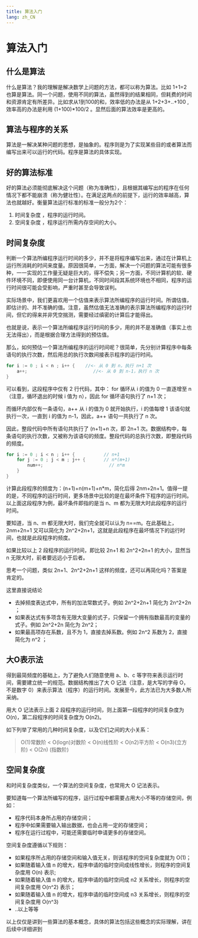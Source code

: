 ```yaml
---
title: 算法入门
lang: zh_CN
---
```


# 算法入门

## 什么是算法

什么是算法？我的理解是解决数学上问题的方法，都可以称为算法。比如 1+1=2 也算是算法。同一个问题，使用不同的算法，虽然得到的结果相同，但耗费的时间和资源肯定有所差异。比如求从1到100的和，效率低的办法是从 1+2+3+..+100 ,效率高的办法是利用 (1+100)*100/2 。显然后面的算法效率是更高的。

## 算法与程序的关系
算法是一解决某种问题的思想，是抽象的。程序则是为了实现某些目的或者算法而编写出来可以运行的代码。程序是算法的具体实现。

## 好的算法标准

好的算法必须能彻底解决这个问题（称为准确性），且根据其编写出的程序在任何情况下都不能崩溃（称为健壮性）。在满足这两点的前提下，运行的效率越高，算法也就越好。衡量算法运行标准的标准一般分为2个：
1. 时间复杂度 ，程序的运行时间。
2. 空间复杂度 ，程序运行所需内存空间的大小。

## 时间复杂度
判断一个算法所编程序运行时间的多少，并不是将程序编写出来，通过在计算机上运行所消耗的时间来度量。原因很简单，一方面，解决一个问题的算法可能有很多种，一一实现的工作量无疑是巨大的，得不偿失；另一方面，不同计算机的软、硬件环境不同，即便使用同一台计算机，不同时间段其系统环境也不相同，程序的运行时间很可能会受影响，严重时甚至会导致误判。

实际场景中，我们更喜欢用一个估值来表示算法所编程序的运行时间。所谓估值，即估计的、并不准确的值。注意，虽然估值无法准确的表示算法所编程序的运行时间，但它的得来并非凭空揣测，需要经过缜密的计算后才能得出。

也就是说，表示一个算法所编程序运行时间的多少，用的并不是准确值（事实上也无法得出），而是根据合理方法得到的预估值。

那么，如何预估一个算法所编程序的运行时间呢？很简单，先分别计算程序中每条语句的执行次数，然后用总的执行次数间接表示程序的运行时间。

```go
for i := 0 ; i < n ; i++ {    //<- 从 0 到 n，执行 n+1 次
    a++;                         //<- 从 0 到 n-1，执行 n 次
}
```
可以看到，这段程序中仅有 2 行代码，其中：
for 循环从 i 的值为 0 一直逐增至 n（注意，循环退出的时候 i 值为 n），因此 for 循环语句执行了 n+1 次； 

而循环内部仅有一条语句，a++ 从 i 的值为 0 就开始执行，i 的值每增 1 该语句就执行一次，一直到 i 的值为 n-1，因此，a++ 语句一共执行了 n 次。

因此，整段代码中所有语句共执行了 (n+1)+n 次，即 2n+1 次。数据结构中，每条语句的执行次数，又被称为该语句的频度。整段代码的总执行次数，即整段代码的频度。

```go
for i := 0 ; i < n ; i++ {           // n+1
    for j := 0 ; j < m ; j++ {       // n*(m+1)
        num++;                         // n*m
    }
}
```
计算此段程序的频度为：(n+1)+n(m+1)+n*m，简化后得 2nm+2n+1。值得一提的是，不同程序的运行时间，更多场景中比较的是在最坏条件下程序的运行时间。以上面这段程序为例，最坏条件即指的是当 n、m 都为无限大时此段程序的运行时间。

要知道，当 n、m 都无限大时，我们完全就可以认为 n==m。在此基础上，2nm+2n+1 又可以简化为 2n^2+2n+1，这就是此段程序在最坏情况下的运行时间，也就是此段程序的频度。

如果比较以上 2 段程序的运行时间，即比较 2n+1 和 2n^2+2n+1 的大小，显然当 n 无限大时，前者要远远小于后者。

思考一个问题，类似 2n+1、2n^2+2n+1 这样的频度，还可以再简化吗？答案是肯定的。

这里直接说结论
- 去掉频度表达式中，所有的加法常数式子。例如 2n^2+2n+1 简化为 2n^2+2n ；
- 如果表达式有多项含有无限大变量的式子，只保留一个拥有指数最高的变量的式子。例如 2n^2+2n 简化为 2n^2；
- 如果最高项存在系数，且不为 1，直接去掉系数。例如 2n^2 系数为 2，直接简化为 n^2 ；

## 大O表示法
得到最简频度的基础上，为了避免人们随意使用 a、b、c 等字符来表示运行时间，需要建立统一的规范。数据结构推出了大 O 记法（注意，是大写的字母 O，不是数字 0）来表示算法（程序）的运行时间。发展至今，此方法已为大多数人所采纳。

用大 O 记法表示上面 2 段程序的运行时间，则上面第一段程序的时间复杂度为 O(n)，第二段程序的时间复杂度为 O(n2)。

如下列举了常用的几种时间复杂度，以及它们之间的大小关系：
>O(1)常数阶 < O(logn)对数阶 < O(n)线性阶 < O(n2)平方阶 < O(n3)(立方阶) < O(2n) (指数阶)

## 空间复杂度
和时间复杂度类似，一个算法的空间复杂度，也常用大 O 记法表示。

要知道每一个算法所编写的程序，运行过程中都需要占用大小不等的存储空间，例如：

- 程序代码本身所占用的存储空间；
- 程序中如果需要输入输出数据，也会占用一定的存储空间；
- 程序在运行过程中，可能还需要临时申请更多的存储空间。

空间复杂度遵循以下规则：
- 如果程序所占用的存储空间和输入值无关，则该程序的空间复杂度就为 O(1)；
- 如果随着输入值 n 的增大，程序申请的临时空间成线性增长，则程序的空间复杂度用 O(n) 表示;
- 如果随着输入值 n 的增大，程序申请的临时空间成 n2 关系增长，则程序的空间复杂度用 O(n^2) 表示；
- 如果随着输入值 n 的增大，程序申请的临时空间成 n3 关系增长，则程序的空间复杂度用 O(n^3) 
- ..以上等等


以上仅仅是讲到一些算法的基本概念，具体的算法包括这些概念的实际理解，讲在后续中详细讲到
